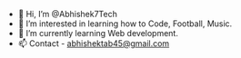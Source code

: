 - 👋 Hi, I’m @Abhishek7Tech
- 👀 I’m interested in learning how to Code, Football, Music.
- 🌱 I’m currently learning Web development.
- 📫 Contact - abhishektab45@gmail.com
